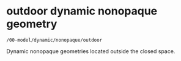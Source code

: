 # outdoor dynamic nonopaque geometry

`/00-model/dynamic/nonopaque/outdoor`

Dynamic nonopaque geometries located outside the closed space.
